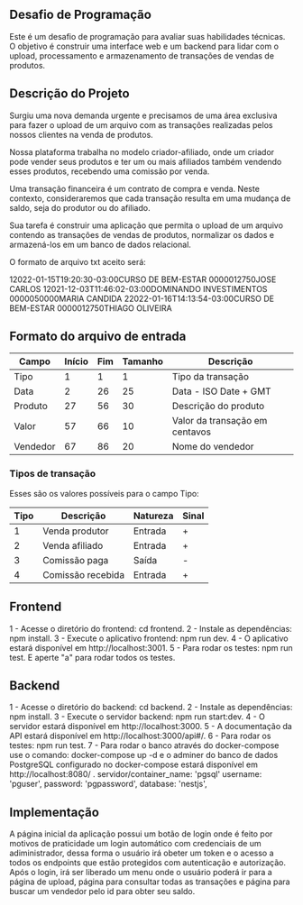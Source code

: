## Desafio de Programação
Este é um desafio de programação para avaliar suas habilidades técnicas. O objetivo é construir uma interface web e um backend para lidar com o upload, processamento e armazenamento de transações de vendas de produtos.

## Descrição do Projeto
Surgiu uma nova demanda urgente e precisamos de uma área exclusiva para fazer o upload de um arquivo com as transações realizadas pelos nossos clientes na venda de produtos.

Nossa plataforma trabalha no modelo criador-afiliado, onde um criador pode vender seus produtos e ter um ou mais afiliados também vendendo esses produtos, recebendo uma comissão por venda.

Uma transação financeira é um contrato de compra e venda. Neste contexto, consideraremos que cada transação resulta em uma mudança de saldo, seja do produtor ou do afiliado.

Sua tarefa é construir uma aplicação que permita o upload de um arquivo contendo as transações de vendas de produtos, normalizar os dados e armazená-los em um banco de dados relacional.

O formato de arquivo txt aceito será:

12022-01-15T19:20:30-03:00CURSO DE BEM-ESTAR            0000012750JOSE CARLOS
12021-12-03T11:46:02-03:00DOMINANDO INVESTIMENTOS       0000050000MARIA CANDIDA
22022-01-16T14:13:54-03:00CURSO DE BEM-ESTAR            0000012750THIAGO OLIVEIRA

## Formato do arquivo de entrada

| Campo    | Início | Fim | Tamanho | Descrição                      |
| -------- | ------ | --- | ------- | ------------------------------ |
| Tipo     | 1      | 1   | 1       | Tipo da transação              |
| Data     | 2      | 26  | 25      | Data - ISO Date + GMT          |
| Produto  | 27     | 56  | 30      | Descrição do produto           |
| Valor    | 57     | 66  | 10      | Valor da transação em centavos |
| Vendedor | 67     | 86  | 20      | Nome do vendedor               |

### Tipos de transação

Esses são os valores possíveis para o campo Tipo:

| Tipo | Descrição         | Natureza | Sinal |
| ---- | ----------------- | -------- | ----- |
| 1    | Venda produtor    | Entrada  | +     |
| 2    | Venda afiliado    | Entrada  | +     |
| 3    | Comissão paga     | Saída    | -     |
| 4    | Comissão recebida | Entrada  | +     |

## Frontend

1 - Acesse o diretório do frontend: cd frontend.
2 - Instale as dependências: npm install.
3 - Execute o aplicativo frontend: npm run dev.
4 - O aplicativo estará disponível em http://localhost:3001.
5 - Para rodar os testes: npm run test. E aperte "a" para rodar todos os testes.

## Backend

1 - Acesse o diretório do backend: cd backend.
2 - Instale as dependências: npm install.
3 - Execute o servidor backend: npm run start:dev.
4 - O servidor estará disponível em http://localhost:3000.
5 - A documentação da API estará disponível em http://localhost:3000/api#/.
6 - Para rodar os testes: npm run test.
7 - Para rodar o banco através do docker-compose use o comando: docker-compose up -d e o adminer do banco de dados PostgreSQL configurado no docker-compose estará disponível em http://localhost:8080/ .
  servidor/container_name: 'pgsql' 
  username: 'pguser',
  password: 'pgpassword',
  database: 'nestjs',


## Implementação

A página inicial da aplicação possui um botão de login onde é feito por motivos de praticidade um login automático com credenciais de um adiministrador, dessa forma o usuário irá obeter um token e o acesso a todos os endpoints que estão protegidos com autenticação e autorização. Após o login, irá ser liberado um menu onde o usuário poderá ir para a página de upload, página para consultar todas as transações e página para buscar um vendedor pelo id para obter seu saldo.
